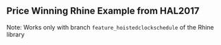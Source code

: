 

## Price Winning Rhine Example from HAL2017

Note: Works only with branch `feature_hoistedclockschedule` of the Rhine library
